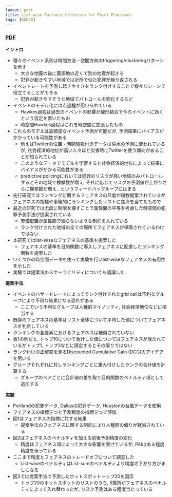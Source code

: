 ```yaml
---
layout: post
title: List-wise Fairness Criterion for Point Processes
tags: [KDD20]
---
```


<!--more-->

### [PDF](https://dl.acm.org/doi/10.1145/3394486.3403246)
**イントロ**
- 種々のイベント系列は時間方法・空間方向のtriggering/clusteringパターンを示す
  - 大きな地震の後に震源地の近くで別の地震が起きる
  - 犯罪が起きやすい地域では近所で似た犯罪が繰り返される
- イベントレートを予測し起きやすさをランク付けすることで様々なシーンで役立てることができる
  - 犯罪が起きやすそうな地域でパトロールを強化するなど
- イベントのモデル化には点過程が用いられている
  - Hawkes過程は過去のイベントの影響が線形結合で今のイベントに効くという仮定を置いたもの
  - 時空間Hawkes過程はこれを時空間に拡張したもの
- これらのモデルは高精度なイベント予測が可能だが, 予測結果にバイアスがかかっている可能性がある
  - 例えばTwitterの位置・時間情報付きデータは洪水の予測に使われているが, 社会経済的地位が高い人々ほど災害時にTwitterを使う傾向があることが知られている
  - このようなデータでモデルを学習すると社会経済的地位によって結果にバイアスがかかる可能性がある
  - predictive policingにおいては犯罪のリスクが高い地域のみパトロールするとその地域で検挙数が増え, 
    それに応じてリスクの予測値が上がりさらに検挙数が増え...というフィードバックループにはまる 
- 先行研究ではランキングに関するフェアネスの尺度が複数提案されているが, フェアネスの指標や事後的にランキングしたリストに焦点を当てたもので
- 最近の研究では尤度に制限を課すことで属性間の平等を考慮した時空間の犯罪予測手法が提案されている
  - 警備配置が属性間で偏らないような制約を入れている
  - ランク付けされた地域の全ての場所でフェアネスが保障されているわけではない
- 本研究ではlist-wiseなフェアネスの基準を提案した
  - フェアネスの基準を目的関数に導入しフェアネスに配慮したランキング関数を提案した
- いくつかの時空間データを使って実験を行いlist-wiseなフェアネスの有用性を示した
- 実験では提案法のスケーラビリティについても議論した 

**提案手法**
- イベントのハザードレートによってランク付けされたgrid cellは不利なグループにより不利な結果になる恐れがある
  - ここでいう不利なグループは人種的マイノリティ, 社会経済地位などに相当する
- 既存のフェアネスの基準はリスト全体について平均した値についてフェアネスを判断している
- ランキングの各要素におけるフェアネスは補償されていない
- 表1の例だと, トップ10について合計した値についてはフェアネスが保たれているがトップ1, トップ3などに限定するとその限りではない
- ランク付けの正解度を測るDiscounted Cumulative Gain (DCG)のアイデアを用いる
- グループそれぞれに対しランキングごとに重み付けしたランクの合計値を計算する
  - グループのペアごとに合計値の差を取り目的関数のペナルティ項として追加する

**実験**
- Portlandの犯罪データ, Dallasの犯罪データ, Houstonの台風データを使用
- フェアネスの指標三つと予測精度の指標三つで評価
- 図1はフェアネスの指標に対する結果
  - 提案手法のフェアネスに関する制約により人種間の偏りが軽減されている
- 図2はフェアネスのペナルティを加える前後予測精度の変化
  - 精度はフェアネス項によって大きな影響を受けているが, PAIはある程度精度を保っている
- ここまで精度とフェアネスのトレードオフについて調査した
  - List-wiseのペナルティはList-sumのペナルティより精度の下がり方がましになる
- 図3では提案手法で予測したホットスポットトップ20を図示
  - トップ20のホットスポットのリストのうち, 5箇所がフェアネスのペナルティによって入れ替わったが, リスク予測はある程度当たっている
